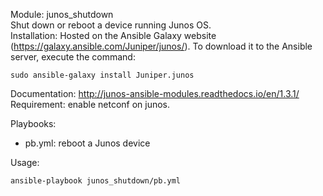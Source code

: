 Module: junos_shutdown  
Shut down or reboot a device running Junos OS.  
Installation: Hosted on the Ansible Galaxy website (https://galaxy.ansible.com/Juniper/junos/). To download it to the Ansible server, execute the command:   
```
sudo ansible-galaxy install Juniper.junos  
```
Documentation: http://junos-ansible-modules.readthedocs.io/en/1.3.1/  
Requirement: enable netconf on junos.  

Playbooks:  
- pb.yml: reboot a Junos device

Usage:  
```
ansible-playbook junos_shutdown/pb.yml
```
